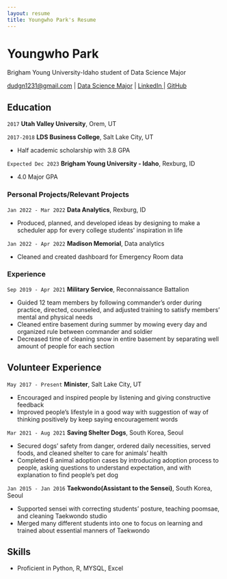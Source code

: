 ```yaml
---
layout: resume
title: Youngwho Park's Resume
---
```

# Youngwho Park
Brigham Young University-Idaho student of Data Science Major  

<div id="webaddress">
<a href="dudgn1231@gmail.com">dudgn1231@gmail.com</a>
| <a href="https://byuidatascience.github.io/development.html">Data Science Major</a> | <a href = "https://www.linkedin.com/in/youngwho-park-0b08bb234/"> LinkedIn </a> | <a href = "https://github.com/whoorayoung/Park_resume">GitHub </a>
</div>

<!-- https://www.monique.tech/the-art-of-markdown -->


## Education

`2017`
__Utah Valley University__, Orem, UT

`2017-2018`
__LDS Business College__, Salt Lake City, UT

- Half academic scholarship with 3.8 GPA

`Expected Dec 2023`
__Brigham Young University - Idaho__, Rexburg, ID

- 4.0 Major GPA


### Personal Projects/Relevant Projects

`Jan 2022 - Mar 2022`
__Data Analytics__, Rexburg, ID
- Produced, planned, and developed ideas by designing to make a scheduler app for every college students' inspiration in life

`Jan 2022 - Apr 2022`
__Madison Memorial__, Data analytics
- Cleaned and created dashboard for Emergency Room data

### Experience

`Sep 2019 - Apr 2021`
__Military Service__, Reconnaissance Battalion

- Guided 12 team members by following commander’s order during practice, directed, counseled, and adjusted training to satisfy members’ mental and physical needs 
- Cleaned entire basement during summer by mowing every day and organized rule between commander and soldier
- Decreased time of cleaning snow in entire basement by separating well amount of people for each section

## Volunteer Experience

`May 2017 - Present`
__Minister__, Salt Lake City, UT
- Encouraged and inspired people by listening and giving constructive feedback 
- Improved people’s lifestyle in a good way with suggestion of way of thinking positively by keep saying encouragement words

`Mar 2021 - Aug 2021`
__Saving Shelter Dogs__, South Korea, Seoul
- Secured dogs’ safety from danger, ordered daily necessities, served foods, and cleaned shelter to care for animals’ health
- Completed 6 animal adoption cases by introducing adoption process to people, asking questions to understand expectation, and with explanation to find people’s pet dog


`Jan 2015 - Jan 2016`
__Taekwondo(Assistant to the Sensei)__, South Korea, Seoul
- Supported sensei with correcting students’ posture, teaching poomsae, and cleaning Taekwondo studio 
- Merged many different students into one to focus on learning and trained about essential manners of Taekwondo

## Skills
- Proficient in Python, R, MYSQL, Excel


<!-- ### Footer

Last updated: March 2022 -->


